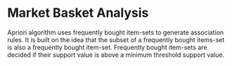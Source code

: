 # Market Basket Analysis

Apriori algorithm uses frequently bought item-sets to generate association rules. It is built on the idea that the subset of a frequently bought items-set is also a frequently bought item-set. Frequently bought item-sets are decided if their support value is above a minimum threshold support value.
